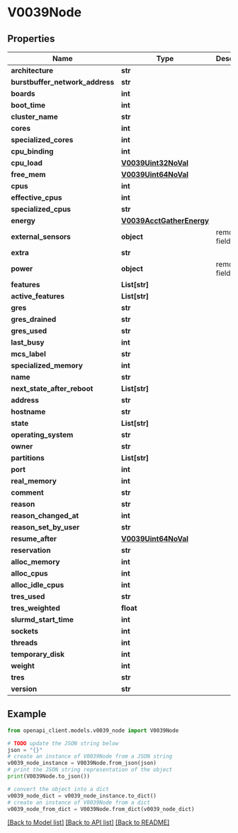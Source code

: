 # V0039Node


## Properties

Name | Type | Description | Notes
------------ | ------------- | ------------- | -------------
**architecture** | **str** |  | [optional] 
**burstbuffer_network_address** | **str** |  | [optional] 
**boards** | **int** |  | [optional] 
**boot_time** | **int** |  | [optional] 
**cluster_name** | **str** |  | [optional] 
**cores** | **int** |  | [optional] 
**specialized_cores** | **int** |  | [optional] 
**cpu_binding** | **int** |  | [optional] 
**cpu_load** | [**V0039Uint32NoVal**](V0039Uint32NoVal.md) |  | [optional] 
**free_mem** | [**V0039Uint64NoVal**](V0039Uint64NoVal.md) |  | [optional] 
**cpus** | **int** |  | [optional] 
**effective_cpus** | **int** |  | [optional] 
**specialized_cpus** | **str** |  | [optional] 
**energy** | [**V0039AcctGatherEnergy**](V0039AcctGatherEnergy.md) |  | [optional] 
**external_sensors** | **object** | removed field | [optional] 
**extra** | **str** |  | [optional] 
**power** | **object** | removed field | [optional] 
**features** | **List[str]** |  | [optional] 
**active_features** | **List[str]** |  | [optional] 
**gres** | **str** |  | [optional] 
**gres_drained** | **str** |  | [optional] 
**gres_used** | **str** |  | [optional] 
**last_busy** | **int** |  | [optional] 
**mcs_label** | **str** |  | [optional] 
**specialized_memory** | **int** |  | [optional] 
**name** | **str** |  | [optional] 
**next_state_after_reboot** | **List[str]** |  | [optional] 
**address** | **str** |  | [optional] 
**hostname** | **str** |  | [optional] 
**state** | **List[str]** |  | [optional] 
**operating_system** | **str** |  | [optional] 
**owner** | **str** |  | [optional] 
**partitions** | **List[str]** |  | [optional] 
**port** | **int** |  | [optional] 
**real_memory** | **int** |  | [optional] 
**comment** | **str** |  | [optional] 
**reason** | **str** |  | [optional] 
**reason_changed_at** | **int** |  | [optional] 
**reason_set_by_user** | **str** |  | [optional] 
**resume_after** | [**V0039Uint64NoVal**](V0039Uint64NoVal.md) |  | [optional] 
**reservation** | **str** |  | [optional] 
**alloc_memory** | **int** |  | [optional] 
**alloc_cpus** | **int** |  | [optional] 
**alloc_idle_cpus** | **int** |  | [optional] 
**tres_used** | **str** |  | [optional] 
**tres_weighted** | **float** |  | [optional] 
**slurmd_start_time** | **int** |  | [optional] 
**sockets** | **int** |  | [optional] 
**threads** | **int** |  | [optional] 
**temporary_disk** | **int** |  | [optional] 
**weight** | **int** |  | [optional] 
**tres** | **str** |  | [optional] 
**version** | **str** |  | [optional] 

## Example

```python
from openapi_client.models.v0039_node import V0039Node

# TODO update the JSON string below
json = "{}"
# create an instance of V0039Node from a JSON string
v0039_node_instance = V0039Node.from_json(json)
# print the JSON string representation of the object
print(V0039Node.to_json())

# convert the object into a dict
v0039_node_dict = v0039_node_instance.to_dict()
# create an instance of V0039Node from a dict
v0039_node_from_dict = V0039Node.from_dict(v0039_node_dict)
```
[[Back to Model list]](../README.md#documentation-for-models) [[Back to API list]](../README.md#documentation-for-api-endpoints) [[Back to README]](../README.md)


